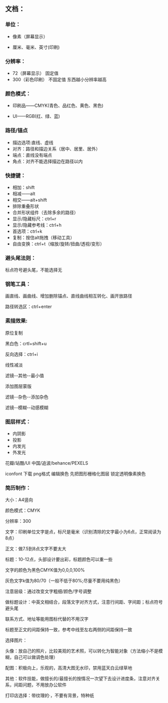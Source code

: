 ## 文档：

### 单位：

- 像素（屏幕显示）

- 厘米、毫米、英寸(印刷)

### 分辨率：

- 72（屏幕显示）   固定值
- 300（彩色印刷）  不固定值    东西越小分辨率越高

### 颜色模式：

- 印刷品——CMYK(青色、品红色、黄色、黑色)


- UI——RGB(红、绿、蓝)

### 路径/锚点

- 描边选项:直线、虚线
- 对齐：路径和描边关系（居中、居里、居外）
- 端点：直线没有端点
- 角点：对齐不能选择描边在路径以内

### 快捷键：

- 相加：shift
- 相减——alt
- 相交——alt+shift
- 排除重叠形状
- 合并形状组件（去除多余的路径）
- 显示/隐藏标尺：ctrl+r
- 显示/隐藏参考线：ctrl+h
- 首选项：ctrl+k
- 复制：按住alt拖拽（移动工具）
- 自由变换：ctrl+t（缩放/旋转/扭曲/透视/变形）

### 避头尾法则：

标点符号避头尾，不能选择无 

### 钢笔工具：

画直线、画曲线、增加删除锚点、直线曲线相互转化、画开放路径

路径转选区：ctrl+enter

### 素描效果:

原位复制

黑白色：crtl+shift+u

反向选择：ctrl+i

线性减淡

滤镜--其他--最小值

添加图层蒙版

滤镜--杂色--添加杂色

滤镜--模糊--动感模糊

### 图层样式：

- 内阴影
- 投影
- 内发光
- 外发光

花瓣/站酷/UI 中国/追波/behance/PEXELS



iconfont  下载   png格式   编辑换色   先把图形栅格化图层   锁定透明像素换色



### 简历制作：

大小：A4竖向

颜色模式：CMYK

分辨率：300

文字：印刷单位文字是点，标尺是毫米（识别清除的文字最小为6点，正常阅读为8点）

正文：做7.5到8点文字不要太大

标题：10-12点，头部设计要出彩，标题颜色可以重一些

文字的颜色为黑色CMYK值为0,0,0,100%

灰色文字k值为80/70（一般不低于80%;尽量不要用纯黑色）

注意层级：通过改变文字粗细/颜色/字号调整

做标题设计：中英文相结合，段落文字对齐方式，注意行间距、字间距；标点符号避头尾





联系方式、地址等能用图标代替的不用汉字

标题至正文的间距保持一致，参考中线至左右两侧的间距保持一致





选择图片：

头像：放自己的照片，比较美观的艺术照，可以转化为智能对象（方法缩小不是模糊，自己可以做调色处理）

配图：积极向上，乐观的，高清大图无水印，禁用蓝天白云绿草地





其他：软件技能，做擅长的/最擅长的按情况一次望下去设计进度条，注意对齐关系，间距问题，不用放办公软件





打印店选择：带纹理的·，不要有背景，特种纸